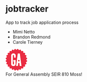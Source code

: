 # jobtracker
App to track job application process

- Mimi Netto
- Brandon Redmond
- Carole Tierney

![ga](/img/gaLogo.png) <br>
For General Assembly SEIR 810 Moss!
